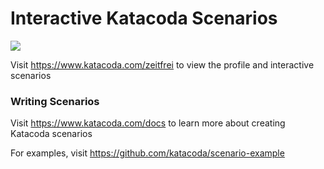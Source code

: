 # Interactive Katacoda Scenarios

[![](http://shields.katacoda.com/katacoda/zeitfrei/count.svg)](https://www.katacoda.com/zeitfrei "Get your profile on Katacoda.com")

Visit https://www.katacoda.com/zeitfrei to view the profile and interactive scenarios

### Writing Scenarios
Visit https://www.katacoda.com/docs to learn more about creating Katacoda scenarios

For examples, visit https://github.com/katacoda/scenario-example
